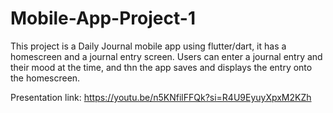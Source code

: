 # Mobile-App-Project-1

This project is a Daily Journal mobile app using flutter/dart, it has a homescreen and a journal entry screen. Users can enter a journal entry and their mood at the time, and thn the app saves and displays the entry onto the homescreen.

Presentation link: https://youtu.be/n5KNfilFFQk?si=R4U9EyuyXpxM2KZh 
